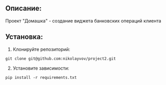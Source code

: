 ## Описание:

Проект "Домашка" - создание виджета банковских операций клиента

## Установка:

1. Клонируйте репозиторий:
```
git clone git@github.com:nikolayvov/project2.git
```

2. Установите зависимости:
```
pip install -r requirements.txt
